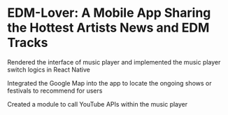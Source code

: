 # EDM-Lover: A Mobile App Sharing the Hottest Artists News and EDM Tracks

Rendered the interface of music player and implemented the music player switch logics in React Native

Integrated the Google Map into the app to locate the ongoing shows or festivals to recommend for users

Created a module to call YouTube APIs within the music player 




